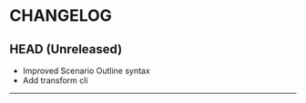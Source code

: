 CHANGELOG
=========

## HEAD (Unreleased)
* Improved Scenario Outline syntax
* Add transform cli


---

